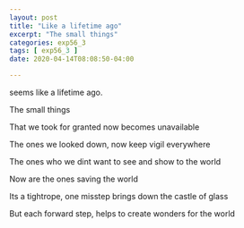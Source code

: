 ```yaml
---
layout: post
title: "Like a lifetime ago"
excerpt: "The small things"
categories: exp56_3
tags: [ exp56_3 ]
date: 2020-04-14T08:08:50-04:00

---
```

seems like a lifetime ago.

The small things

That we took for granted now becomes unavailable

The ones we looked down, now keep vigil everywhere

The ones who we dint want to see and show to the world

Now are the ones saving the world

Its a tightrope, one misstep brings down the castle of glass

But each forward step, helps to create wonders for the world
